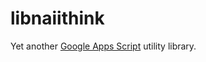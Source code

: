 # libnaiithink

Yet another [Google Apps Script](https://developers.google.com/apps-script) utility library.
